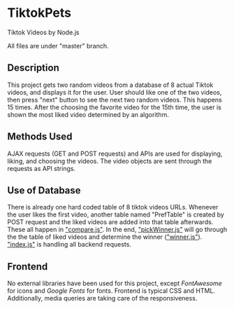 # TiktokPets
Tiktok Videos by Node.js


All files are under "master" branch.


## **Description**

This project gets two random videos from a database of 8 actual Tiktok videos, and displays it for the user. User should like one of the two videos, then press "next" button to see the next two random videos. This happens 15 times. After the choosing the favorite video for the 15th time, the user is shown the most liked video determined by an algorithm. 


## **Methods Used**

AJAX requests (GET and POST requests) and APIs are used for displaying, liking, and choosing the videos. The video objects are sent through the requests as API strings.


## **Use of Database**

There is already one hard coded table of 8 tiktok videos URLs. Whenever the user likes the first video, another table named "PrefTable" is created by POST request and the liked videos are added into that table afterwards. These all happen in ["compare.js"](../master/public/compare.js). In the end, ["pickWinner.js"](../master/pickWinner.js) will go through the the table of liked videos and determine the winner (["winner.js"](../master/public/winner.js)). ["index.js"](../master/index.js) is handling all backend requests.


## **Frontend**

No external libraries have been used for this project, except _FontAwesome_ for icons and _Google Fonts_ for fonts. Frontend is typical CSS and HTML. Additionally, media queries are taking care of the responsiveness. 
